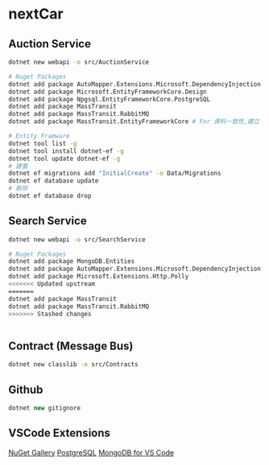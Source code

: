 # nextCar

## Auction Service

```bash
dotnet new webapi -o src/AuctionService

# Nuget Packages
dotnet add package AutoMapper.Extensions.Microsoft.DependencyInjection
dotnet add package Microsoft.EntityFrameworkCore.Design
dotnet add package Npgsql.EntityFrameworkCore.PostgreSQL
dotnet add package MassTransit
dotnet add package MassTransit.RabbitMQ
dotnet add package MassTransit.EntityFrameworkCore # For 資料一致性,建立 outbox 將失敗的資料存入 DB 等待時機再 Retry

# Entity Framware
dotnet tool list -g
dotnet tool install dotnet-ef -g 
dotnet tool update dotnet-ef -g 
# 建置
dotnet ef migrations add "InitialCreate" -o Data/Migrations
dotnet ef database update
# 刪除
dotnet ef database drop
```
## Search Service

```bash
dotnet new webapi -o src/SearchService

# Nuget Packages
dotnet add package MongoDB.Entities
dotnet add package AutoMapper.Extensions.Microsoft.DependencyInjection
dotnet add package Microsoft.Extensions.Http.Polly
<<<<<<< Updated upstream
=======
dotnet add package MassTransit
dotnet add package MassTransit.RabbitMQ
>>>>>>> Stashed changes



```
## Contract (Message Bus)

```bash
dotnet new classlib -o src/Contracts

```


## Github
```cs
dotnet new gitignore
```

## VSCode Extensions
[NuGet Gallery](https://marketplace.visualstudio.com/items?itemName=patcx.vscode-nuget-gallery)
[PostgreSQL](https://marketplace.visualstudio.com/items?itemName=ckolkman.vscode-postgres)
[MongoDB for VS Code](https://marketplace.visualstudio.com/items?itemName=mongodb.mongodb-vscode)